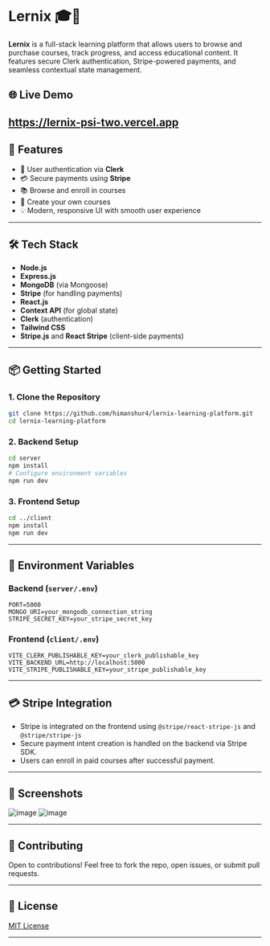 # Lernix 🎓🚀

**Lernix** is a full-stack learning platform that allows users to browse and purchase courses, track progress, and access educational content. It features secure Clerk authentication, Stripe-powered payments, and seamless contextual state management.

## 🌐 Live Demo
https://lernix-psi-two.vercel.app
---

## 🚀 Features

- 🔐 User authentication via **Clerk**
- 💳 Secure payments using **Stripe**
- 📚 Browse and enroll in courses
- 📝 Create your own courses
- 💡 Modern, responsive UI with smooth user experience

---

## 🛠️ Tech Stack

- **Node.js**
- **Express.js**
- **MongoDB** (via Mongoose)
- **Stripe** (for handling payments)
- **React.js**
- **Context API** (for global state)
- **Clerk** (authentication)
- **Tailwind CSS**
- **Stripe.js** and **React Stripe** (client-side payments)

---

## 📦 Getting Started

### 1. Clone the Repository
```bash
git clone https://github.com/himanshur4/lernix-learning-platform.git
cd lernix-learning-platform
```

### 2. Backend Setup
```bash
cd server
npm install
# Configure environment variables
npm run dev
```

### 3. Frontend Setup
```bash
cd ../client
npm install
npm run dev
```

---

## 🔐 Environment Variables

### Backend (`server/.env`)
```env
PORT=5000
MONGO_URI=your_mongodb_connection_string
STRIPE_SECRET_KEY=your_stripe_secret_key
```

### Frontend (`client/.env`)
```env
VITE_CLERK_PUBLISHABLE_KEY=your_clerk_publishable_key
VITE_BACKEND_URL=http://localhost:5000
VITE_STRIPE_PUBLISHABLE_KEY=your_stripe_publishable_key
```

---

## 💳 Stripe Integration

- Stripe is integrated on the frontend using `@stripe/react-stripe-js` and `@stripe/stripe-js`
- Secure payment intent creation is handled on the backend via Stripe SDK.
- Users can enroll in paid courses after successful payment.

---

## 📸 Screenshots

![image](https://github.com/user-attachments/assets/eb87bc26-78fc-45ac-94e7-50d74ee3c700)
![image](https://github.com/user-attachments/assets/0bbb6901-2251-4025-b899-e827c5aaf103)



---

## 🙌 Contributing

Open to contributions! Feel free to fork the repo, open issues, or submit pull requests.

---

## 📄 License

[MIT License](LICENSE)

---

